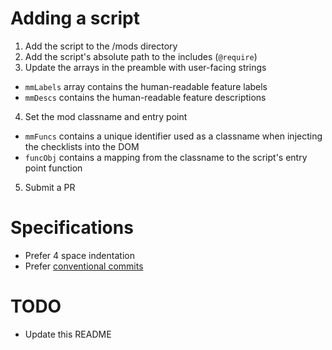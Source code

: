 # Adding a script

1. Add the script to the /mods directory
2. Add the script's absolute path to the includes (`@require`)
3. Update the arrays in the preamble with user-facing strings
- `mmLabels` array contains the human-readable feature labels
- `mmDescs` contains the human-readable feature descriptions
4. Set the mod classname and entry point
- `mmFuncs` contains a unique identifier used as a classname when injecting the checklists into the DOM
- `funcObj` contains a mapping from the classname to the script's entry point function
5. Submit a PR

# Specifications

- Prefer 4 space indentation
- Prefer [conventional commits](https://www.conventionalcommits.org/en/v1.0.0/)

# TODO

- Update this README
